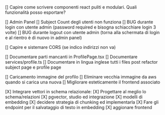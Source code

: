 [] Capire come scrivere componenti react puliti e modulari. Quali funzionalità posso esportare?

[] Admin Panel
    [] Subject Count degli utenti non funziona
    [] BUG durante login con utente admin (password required e bisogna schiacchiare login 3 volte)
    [] BUG durante logout con utente admin (torna alla schermata di login e al rientro è di nuovo in admin panel)

[] Capire e sistemare CORS (se indico indirizzi non va)

[] Documentare parti mancanti in ProfilePage.tsx
[] Documentare services/profile.ts
[] Documentare in lingua inglese tutti i files post refactor subject page e profile page

[] Caricamento immagine del profilo
    [] Eliminare vecchia immagine da aws quando si carica una nuova
    [] Migliorare esteticamente il frontend associato

[X] Integrare vettori in schema relazionale:
    [X] Progettare al meglio lo schema/relazioni
    [X] pgvector, studio ed integrazione
    [X] modelli di embedding
    [X] decidere strategia di chunking ed implementarla
    [X] Fare gli endpoint per il salvataggio di testo in embedding
    [X] aggionare frontend